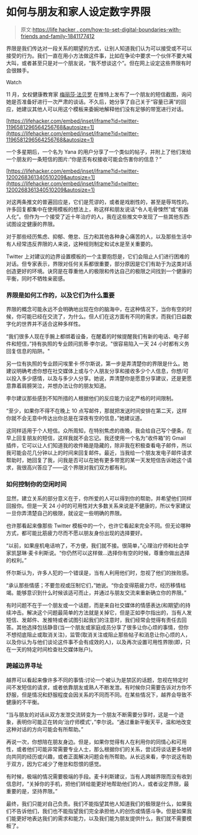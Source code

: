 # 如何与朋友和家人设定数字界限

> 原文:[https://life hacker . com/how-to-set-digital-boundaries-with-friends and-family-1841177412](https://lifehacker.com/how-to-set-digital-boundaries-with-friends-and-family-1841177412)

界限是我们传达对一段关系的期望的方式，让别人知道我们认为可以接受或不可以接受的行为。我们一直在用小方法做这件事，比如在争论中要求一个伙伴不要大喊大叫，或者甚至只是对一个朋友说，“我不想谈这个”。但在网上设定这些界限有时会很棘手。

Watch

11 月，女权健康教育家 [梅丽莎·法贝罗](https://twitter.com/fyeahmfabello/status/1196581296564256768) 在推特上发布了一个朋友的短信截图，询问她是否准备好进行一次严肃的谈话。不久后，她分享了自己关于“容量已满”的回应，她建议其他人可以用这个模板来委婉地解释他们没有足够的带宽进行对话。

 [https://lifehacker.com/embed/inset/iframe?id=twitter-1196581296564256768&autosize=1](https://lifehacker.com/embed/inset/iframe?id=twitter-1196581296564256768&autosize=1) 

一个多星期后，一个名为 Yana 的用户分享了一个类似的帖子，并附上了他们发给一个朋友的一条短信的图片:“你是否有权接收可能会伤害你的信息？”

 [https://lifehacker.com/embed/inset/iframe?id=twitter-1200268361340510209&autosize=1](https://lifehacker.com/embed/inset/iframe?id=twitter-1200268361340510209&autosize=1) 

对这两条推文的普遍回应是，它们是荒谬的，或者是戏剧性的，甚至是辱骂性的。许多回复都集中在使用模板的想法上，称这样和朋友说话“令人毛骨悚然”或“机器人化”。但作为一个接受了近十年治疗的人，我在这些推文中发现了一些其他东西:试图设定健康的界限。

对于那些经历焦虑、抑郁、倦怠、压力和其他各种身心痛苦的人，以及那些生活中有人经常违反界限的人来说，这种规则制定和试水是至关重要的。

Twitter 上对建议的边界设置模板的一个主要抱怨是，它们会阻止人们进行困难的对话。但专家表示，界限对任何关系都很重要，部分原因是它们有助于为这类对话创造更好的环境。诀窍是在尊重他人的极限和传达自己的极限之间找到一个健康的平衡，同时不牺牲亲密感。

### 界限是如何工作的，以及它们为什么重要

界限的概念可能永远不会明确地出现在你的脑海中，在这种情况下，当你有空的时候，你可能已经在交流了，为什么。但人们在这方面有不同的需求，而我们日益数字化的世界并不适合这种多样性。

“我们很多人现在手腕上都绑着设备，在醒着的时候提醒我们有新的电话、电子邮件和短信，”持有执照的专业顾问凯蒂·李尔说。"很容易陷入一天 24 小时都有义务回复信息的陷阱。"

另一位有执照的专业顾问埃里卡·怀尔斯说，第一步是弄清楚你的界限是什么。她建议明确考虑你想在社交媒体上或与个人朋友分享和接收多少个人信息，你想/可以投入多少感情，以及与多少人分享。她说，弄清楚你是愿意分享建议，还是更愿意靠着肩膀哭泣，并想办法让你的朋友知道。

李尔建议那些感到不知所措的人根据他们的反应能力设定严格的时间限制。

“至少，如果你不得不在晚上 10 点写邮件，那就把发送时间安排在第二天，这样你就不会无意中传达出你总是在深夜有空的信息，”她建议道。

这同样适用于个人短信。众所周知，在特别焦虑的夜晚，我会给自己写个便条，在早上回复朋友的短信，这样我就不会忘记。我还使用一个名为“收件箱”的 Gmail 插件，它可以让人们知道我的收件箱是隐藏的，除非我在积极查看电子邮件，所以我可能会花几分钟以上的时间来回复邮件。最近，当我给一个朋友发电子邮件请求帮助时，她回复了我，问我是否可以在她有更多带宽的某一天发短信告诉她这个请求，我很高兴答应了——这个界限对我们双方都有利。

### **如何控制你的空闲时间**

显然，建立关系的部分意义在于，你所爱的人可以得到你的帮助，并希望他们同样回报你。但是一天 24 小时的可用性对大多数关系来说是不健康的，所以专家建议一旦你弄清楚自己的极限，就设定一些明确的界限。

也许那看起来像那些 Twitter 模板中的一个，也许它看起来完全不同。但无论哪种方式，都可能比筋疲力尽而不愿以朋友身份出现的选择要好。

“以前，如果座机电话响了，不方便，我们就不接。很简单，”心理治疗师和社会学家凯瑟琳·麦卡利斯说。“你仍然可以这样做...选择你有空的时候，尊重你做出选择的权利。”

怀尔斯认为，许多人犯的一个错误是，当有人利用他们时，忽视了他们的挫败感。

“承认那些情感；不要忽视或压制它们，”她说。“你会变得筋疲力尽，经历移情枯竭。能够意识到什么时候该适可而止，并通过与朋友交流来重新确立你的界限。”

有时问题不在于一个朋友或一个话题，而是来自社交媒体的情感表达(和期望)的持续冲击。解决这个问题最简单的方法就是关掉它，但是正如李尔指出的，当有人发短信、发邮件、发推特或者试图引起我们的注意时，我们经常会觉得有责任去回答。其他选择包括静音(当一个朋友或家庭成员分享了很多让你心烦的事情，但你不想彻底阻止或取消关注)，监管(取消关注或阻止那些帖子和消息让你心烦的人，以及你认为与他们谈论这件事不会有成效的人)，以及再次设置可用性界限(即，只在一天的特定时间检查社交媒体账户)。

### **跨越边界寻址**

越界可以看起来像许多不同的事情:讨论一个被认为是禁区的话题，忽视在特定时间不发短信的请求，或者依靠朋友或熟人不断发泄。有时候你只需要告诉对方你不舒服，但是情况和舒服程度会因关系的不同而不同。在某些情况下，越界会导致不健康的不平衡。

“当与朋友的对话从双方发泄交流转变为一个朋友不断需要分享时，这是一个迹象，表明你可能正在转向‘治疗师模式’，”李尔说。“通过重新平衡天平，温和地改变这种对话的方向可能会有所帮助。”

再说一次，你想陪在朋友身边。但是，如果你觉得有人在利用你的同情心和可用性，或者他们可能非常需要专业人士，那么根据你们的关系，尝试将谈话更多地转向共同的经历或兴趣，或者正面解决问题会有所帮助。从长远来看，李尔说这有助于双方，因为它减少了倦怠和怨恨的感觉。

有时候，极端的情况需要极端的手段。麦卡利斯建议，当有人跨越界限而没有收到信息时，“关掉你的手机，把他们转给能更好地帮助他们的人，或者设定界限，最重要的是，坚持界限。”

最终，我们只能对自己负责。我们不能指望其他人知道我们的极限是什么，如果我们不告诉他们，我们也不能指望我们完全承担他人的创伤或情感斗争。但是如果我们能更好地表达我们的需求和能力，以及我们能为朋友提供什么，我们就不需要模板了。
